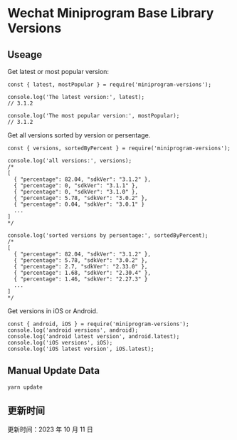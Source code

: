 
# Wechat Miniprogram Base Library Versions

## Useage

Get latest or most popular version:

```;
const { latest, mostPopular } = require('miniprogram-versions');

console.log('The latest version:', latest);
// 3.1.2

console.log('The most popular version:', mostPopular);
// 3.1.2

```

Get all versions sorted by version or persentage.

```
const { versions, sortedByPercent } = require('miniprogram-versions');

console.log('all versions:', versions);
/*
[
  { "percentage": 82.04, "sdkVer": "3.1.2" },
  { "percentage": 0, "sdkVer": "3.1.1" },
  { "percentage": 0, "sdkVer": "3.1.0" },
  { "percentage": 5.78, "sdkVer": "3.0.2" },
  { "percentage": 0.04, "sdkVer": "3.0.1" }
  ...
]
*/

console.log('sorted versions by persentage:', sortedByPercent);
/*
[
  { "percentage": 82.04, "sdkVer": "3.1.2" },
  { "percentage": 5.78, "sdkVer": "3.0.2" },
  { "percentage": 2.7, "sdkVer": "2.33.0" },
  { "percentage": 1.68, "sdkVer": "2.30.4" },
  { "percentage": 1.46, "sdkVer": "2.27.3" }
  ...
]
*/
```

Get versions in iOS or Android.

```
const { android, iOS } = require('miniprogram-versions');
console.log('android versions', android);
console.log('android latest version', android.latest);
console.log('iOS versions', iOS);
console.log('iOS latest version', iOS.latest);
```

## Manual Update Data

```
yarn update
```

## 更新时间

更新时间：2023 年 10 月 11 日

